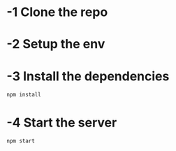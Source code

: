 # -1 Clone the repo

# -2 Setup the env

# -3 Install the dependencies

`npm install`

# -4 Start the server

`npm start`
